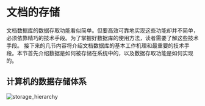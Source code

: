 # 文档的存储

文档数据库的数据存取功能看似简单。但要高效可靠地实现这些功能却并不简单，必须依靠精巧的技术手段。为了掌握好数据库的使用方法，读者需要了解这些技术手段。
接下来的几节内容将介绍文档数据库的基本工作机理和最重要的技术手段。本节首先介绍数据是如何被存储在系统中的，以及数据存取功能是如何实现的。

## 计算机的数据存储体系

![storage_hierarchy](https://i.stack.imgur.com/RzmKE.jpg)
